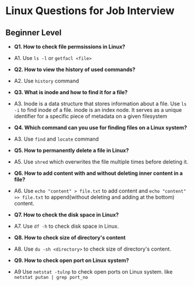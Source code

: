 # Linux Questions for Job Interview

## Beginner Level

- **Q1. How to check file permsissions in Linux?**
- A1. Use `ls -l` or `getfacl <file>`

- **Q2. How to view the history of used commands?**
- A2. Use `history` command

- **Q3. What is inode and how to find it for a file?**
- A3. Inode is a data structure that stores information about a file. Use `ls -i` to find inode of a file. inode is an index node. It serves as a unique identifier for a specific piece of metadata on a given filesystem

- **Q4. Which command can you use for finding files on a Linux system?**
- A3. Use `find` and `locate` command

- **Q5. How to permanently delete a file in Linux?**
- A5. Use `shred` which overwrites the file multiple times before deleting it.

- **Q6. How to add content with and without deleting inner content in a file?**
- A6. Use `echo "content" > file.txt` to add content and `echo "content" >> file.txt` to append(without deleting and adding at the bottom) content.

- **Q7. How to check the disk space in Linux?**
- A7. Use `df -h` to check disk space in Linux.

- **Q8. How to check size of directory's content**
- A8. Use `du -sh <directory>` to check size of directory's content.

- **Q9. How to check open port on Linux system?**
- A9 Use `netstat -tulnp` to check open ports on Linux system. like `netstat putan | grep port_no`

